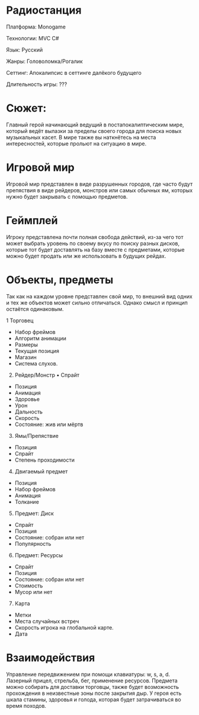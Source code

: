 # Радиостанция

Платформа: Monogame

Технологии: MVC C#

Язык: Русский

Жанры: Головоломка/Рогалик

Сеттинг: Апокалипсис в сеттинге далёкого будущего

Длительность игры: ???

# Сюжет: 
Главный герой начинающий ведущий в постапокалиптическим мире, который ведёт вылазки за пределы своего города для поиска новых музыкальных касет. В мире также вы наткнётесь на места интересностей, которые прольют на ситуацию в мире.

# Игровой мир
Игровой мир представлен в виде разрушенных городов, где часто будут препяствия в виде рейдеров, монстров или самых обычных ям, которых нужно будет закрывать с помощью предметов.

# Геймплей

Игроку представлена почти полная свобода действий, из-за чего тот может выбрать уровень по своему вкусу по поиску разных дисков, которые тот будет доставлять на базу вместе с предметами, которые можно будет продать или же использовать в будущих рейдах.

# Объекты, предметы

Так как на каждом уровне представлен свой мир, то внешний вид одних и тех же объектов может сильно отличаться. Однако смысл и принцип остаётся одинаковым.

1 Торговец
* Набор фреймов
* Алгоритм анимации
* Размеры
* Текущая позиция
* Магазин
* Система слухов.

2. Рейдер/Монстр
• Спрайт
* Позиция
* Анимация
* Здоровье
*  Урон
* Дальность
* Скорость
*  Состояние: жив или мёртв


3. Ямы/Препяствие
*   Позиция
*   Спрайт
*   Степень проходимости


4. Двигаемый предмет
* Позиция
* Набор фреймов
* Анимация
* Толкание



5. Предмет: Диск
* Спрайт
* Позиция
* Состояние: собран или нет
* Популярность


6. Предмет: Ресурсы
* Спрайт
* Позиция
* Состояние: собран или нет
* Стоимость
* Мусор или нет

7. Карта 
* Метки
* Места случайных встреч
* Скорость игрока на глобальной карте.
* Дата


# Взаимодействия
Управление передвижением при помощи клавиатуры: w, s, a, d. Лазерный прицел, стрельба, бег, применение ресурсов. Предмета можно собирать для доставки торговцы, также будет возможность прохождения в неизвестные зоны после закрытия дыр. У героя есть шкала стамины, здоровья и голода, которая будет затрачиваться во время походов. 
